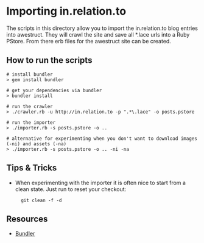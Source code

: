# Importing in.relation.to

The scripts in this directory allow you to import the in.relation.to blog entries into awestruct.
They will crawl the site and save all *.lace urls into a Ruby PStore. From there erb files for the
awestruct site can be created.



## How to run the scripts

    # install bundler
    > gem install bundler

    # get your dependencies via bundler
    > bundler install

    # run the crawler
    > ./crawler.rb -u http://in.relation.to -p ".*\.lace" -o posts.pstore

    # run the importer
    > ./importer.rb -s posts.pstore -o ..

    # alternative for experimenting when you don't want to download images (-ni) and assets (-na)
    > ./importer.rb -s posts.pstore -o .. -ni -na

## Tips & Tricks

* When experimenting with the importer it is often nice to start from a clean state. Just run to reset your checkout:

        git clean -f -d

## Resources 

*  [Bundler](http://gembundler.com/)

